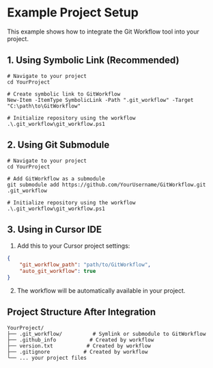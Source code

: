 # Example Project Setup

This example shows how to integrate the Git Workflow tool into your project.

## 1. Using Symbolic Link (Recommended)

```pwsh
# Navigate to your project
cd YourProject

# Create symbolic link to GitWorkflow
New-Item -ItemType SymbolicLink -Path ".git_workflow" -Target "C:\path\to\GitWorkflow"

# Initialize repository using the workflow
.\.git_workflow\git_workflow.ps1
```

## 2. Using Git Submodule

```pwsh
# Navigate to your project
cd YourProject

# Add GitWorkflow as a submodule
git submodule add https://github.com/YourUsername/GitWorkflow.git .git_workflow

# Initialize repository using the workflow
.\.git_workflow\git_workflow.ps1
```

## 3. Using in Cursor IDE

1. Add this to your Cursor project settings:
```json
{
    "git_workflow_path": "path/to/GitWorkflow",
    "auto_git_workflow": true
}
```

2. The workflow will be automatically available in your project.

## Project Structure After Integration

```
YourProject/
├── .git_workflow/          # Symlink or submodule to GitWorkflow
├── .github_info           # Created by workflow
├── version.txt           # Created by workflow
├── .gitignore           # Created by workflow
└── ... your project files
``` 
